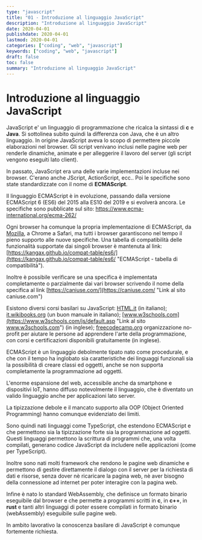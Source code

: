 ```yaml
---
type: "javascript"
title: "01 - Introduzione al linguaggio JavaScript"
description: "Introduzione al linguaggio JavaScript"
date: 2020-04-01
publishdate: 2020-04-01
lastmod: 2020-04-01
categories: ["coding", "web", "javascript"]
keywords: ["coding", "web", "javascript"]
draft: false
toc: false
summary: "Introduzione al linguaggio JavaScript"
---
```


# Introduzione al linguaggio JavaScript

JavaScript e' un linguaggio di programmazione che ricalca la sintassi di
**c** e **Java**. Si sottolinea subito quindi la differenza con Java,
che è un altro linguaggio. In origine JavaScript aveva lo scopo di
permettere piccole elaborazioni nel browser. Gli script venivano inclusi
nelle pagine web per renderle dinamiche, animate e per alleggerire il
lavoro del server (gli script vengono eseguiti lato client).

In passato, JavaScript era una delle varie implementazioni incluse nei
browser. C'erano anche JScript, ActionScript, ecc.. Poi le specifiche
sono state standardizzate con il nome di **ECMAScript**.

Il linguaggio ECMAScript è in evoluzione, passando dalla versione
ECMAScript 6 (ES6) del 2015 alla ES10 del 2019 e si evolverà ancora.
Le specifiche sono pubblicate sul sito:
<https://www.ecma-international.org/ecma-262/>

Ogni browser ha comunque la propria implementazione di ECMAScript, da
[Mozilla](http://www.mozilla.org/js/language/ "Mozilla - implementazione ECMAScript"), a Chrome a Safari, ma tutti i browser garantiscono nel tempo il pieno supporto alle nuove
specifiche. Una tabella di compatibilità delle funzionalità supportate
dai singoli browser è mantenuta al link:
[https://kangax.github.io/compat-table/es6/](https://kangax.github.io/compat-table/es6/ "ECMAScript - tabella di compatibilità").

Inoltre è possibile verificare se una specifica è implementata completamente o parzialmente dai vari browser scrivendo il nome della specifica al link [https://caniuse.com/](https://caniuse.com/ "Link al sito caniuse.com")

Esistono diversi corsi basilari su JavaScript:
[HTML.it](https://www.html.it/guide/guida-javascript-di-base/ "Link al sito html.it") (in
italiano);
[it.wikibooks.org](https://it.m.wikibooks.org/wiki/JavaScript "Link al sito it.wikibooks.org") (un buon manuale in italiano);
[www.w3schools.com](https://www.w3schools.com/js/default.asp "Link al sito www.w3schools.com") (in
inglese);
[freecodecamp.org](https://www.freecodecamp.org/learn/javascript-algorithms-and-data-structures/basic-javascript/ "Link al sito freecodecamp.org")
organizzazione no-profit per aiutare le persone ad apprendere l'arte
della programmazione, con corsi e certificazioni disponibili
gratuitamente (in inglese).

ECMAScript è un linguaggio debolmente tipato nato come procedurale, e
che con il tempo ha inglobato sia caratteristiche dei linguaggi
funzionali sia la possibilità di creare classi ed oggetti, anche se non
supporta completamente la programmazione ad oggetti.

L'enorme espansione del web, accessibile anche da smartphone e
dispositivi IoT, hanno diffuso notevolmente il linguaggio, che è
diventato un valido linguaggio anche per applicazioni lato server.

La tipizzazione debole e il mancato supporto alla OOP (Object Oriented
Programming) hanno comunque evidenziato dei limiti.

Sono quindi nati linguaggi come TypeScript, che estendono ECMAScript e
che permettono sia la tipizzazione forte sia la programmazione ad
oggetti. Questi linguaggi permettono la scrittura di programmi che, una
volta compilati, generano codice JavaScript da includere nelle
applicazioni (come per TypeScript).

Inoltre sono nati molti framework che rendono le pagine web dinamiche e
permettono di gestire direttamente il dialogo con il server per la
richiesta di dati e risorse, senza dover nè ricaricare la pagina web, nè
aver bisogno della connessione ad internet per poter interagire con la
pagina web.

Infine è nato lo standard WebAssembly, che definisce un formato binario
eseguibile dal browser e che permette a programmi scritti in **c**, in
**c++**, in **rust** e tanti altri linguaggi di poter essere compilati
in formato binario (webAssembly) eseguibile sulle pagine web.

In ambito lavorativo la conoscenza basilare di JavaScript è comunque
fortemente richiesta.
